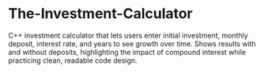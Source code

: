 # The-Investment-Calculator
C++ investment calculator that lets users enter initial investment, monthly deposit, interest rate, and years to see growth over time. Shows results with and without deposits, highlighting the impact of compound interest while practicing clean, readable code design.
